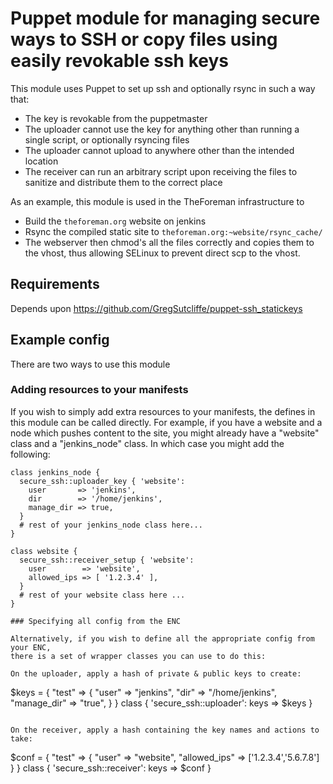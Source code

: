 # Puppet module for managing secure ways to SSH or copy files using easily revokable ssh keys

This module uses Puppet to set up ssh and optionally rsync in such a way that:

* The key is revokable from the puppetmaster
* The uploader cannot use the key for anything other than running a single script, or
  optionally rsyncing files
* The uploader cannot upload to anywhere other than the intended location
* The receiver can run an arbitrary script upon receiving the files to sanitize
  and distribute them to the correct place

As an example, this module is used in the TheForeman infrastructure to

* Build the `theforeman.org` website on jenkins
* Rsync the compiled static site to `theforeman.org:~website/rsync_cache/`
* The webserver then chmod's all the files correctly and copies them to the vhost,
  thus allowing SELinux to prevent direct scp to the vhost.

## Requirements

Depends upon https://github.com/GregSutcliffe/puppet-ssh_statickeys

## Example config

There are two ways to use this module

### Adding resources to your manifests

If you wish to simply add extra resources to your manifests, the defines in
this module can be called directly. For example, if you have a website and a
node which pushes content to the site, you might already have a "website"
class and a "jenkins_node" class. In which case you might add the following:

```
class jenkins_node {
  secure_ssh::uploader_key { 'website':
    user       => 'jenkins',
    dir        => '/home/jenkins',
    manage_dir => true,
  }
  # rest of your jenkins_node class here...
}

class website {
  secure_ssh::receiver_setup { 'website':
    user        => 'website',
    allowed_ips => [ '1.2.3.4' ],
  }
  # rest of your website class here ...
}

### Specifying all config from the ENC

Alternatively, if you wish to define all the appropriate config from your ENC,
there is a set of wrapper classes you can use to do this:

On the uploader, apply a hash of private & public keys to create:

```
$keys = {
  "test" => {
    "user"       => "jenkins",
    "dir"        => "/home/jenkins",
    "manage_dir" => "true",
  }
}
class { 'secure_ssh::uploader': keys => $keys }
```

On the receiver, apply a hash containing the key names and actions to take:

```
$conf = {
  "test" => {
    "user" => "website",
    "allowed_ips" => ['1.2.3.4','5.6.7.8']
  }
}
class { 'secure_ssh::receiver': keys => $conf }
```
